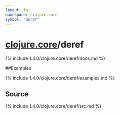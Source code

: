 ```yaml
---
layout: fn
namespace: clojure.core
symbol: "deref"
---
```


# [clojure.core](../)/deref

{% include 1.4.0/clojure.core/deref/docs.md %}

##Examples

{% include 1.4.0/clojure.core/deref/examples.md %}
## Source
{% include 1.4.0/clojure.core/deref/src.md %}

